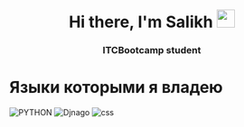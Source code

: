 <h1 align="center">Hi there, I'm <a target="_blank">Salikh</a> 
<img src="https://github.com/blackcater/blackcater/raw/main/images/Hi.gif" height="32"/></h1>
<h3 align="center">ITCBootcamp student</h3>
<h1>Языки которыми я владею</h1>




![PYTHON](https://img.shields.io/badge/-PYTHON-7c64ba??style=for-the-badge&logo=python)
![Djnago](https://img.shields.io/badge/-DJANGO-7c64ba??style=for-the-badge&logo=django)
![css](https://img.shields.io/badge/-CSS-7c64ba??style=for-the-badge&logo=CSS)
